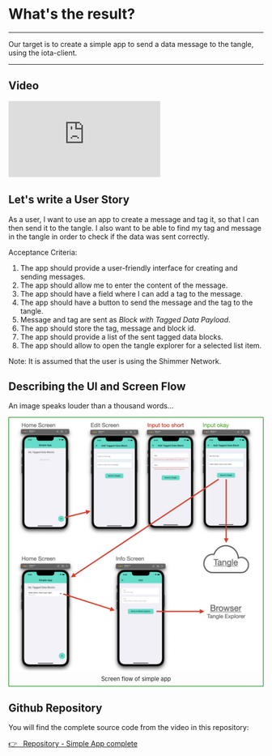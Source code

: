 # What's the result?

---

Our target is to create a simple app to send a data message to the tangle, using the iota-client.

---

## Video

<iframe 
    class="video"  
    src="https://www.youtube.com/embed/9irdEV_v4_A" 
    title="ADOPTION can start NOW - Building a SIMPLE APP for SHIMMER" 
    frameborder="0" 
    allow="accelerometer; autoplay; clipboard-write; encrypted-media; gyroscope; picture-in-picture; web-share" 
    allowfullscreen>
</iframe>

## Let's write a User Story

As a user, I want to use an app to create a message and tag it, so that I can then send it to the tangle. I also want to be able to find my tag and message in the tangle in order to check if the data was sent correctly.

Acceptance Criteria:

1. The app should provide a user-friendly interface for creating and sending messages.
2. The app should allow me to enter the content of the message.
3. The app should have a field where I can add a tag to the message.
4. The app should have a button to send the message and the tag to the tangle.
5. Message and tag are sent as _Block with Tagged Data Payload_.
6. The app should store the tag, message and block id.
7. The app should provide a list of the sent tagged data blocks.
8. The app should allow to open the tangle explorer for a selected list item.

Note: It is assumed that the user is using the Shimmer Network.

## Describing the UI and Screen Flow

An image speaks louder than a thousand words...

<figure style="margin:0;border: 1px solid green;"><img src="../assets/simple-app.jpg" alt="Screen Flow"><figcaption style="font-size: 0.8em;text-align:center;"><p style="margin: 4px 0 7px 0;">Screen flow of simple app</p></figcaption></figure>

## Github Repository

You will find the complete source code from the video in this repository:

<a href="https://github.com/iota-for-flutter/simple_app_complete" target="_blank">👉 &nbsp; Repository - Simple App complete</a>
